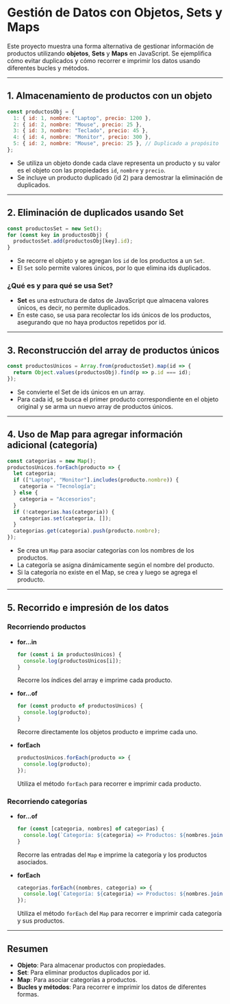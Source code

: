 # Gestión de Datos con Objetos, Sets y Maps

Este proyecto muestra una forma alternativa de gestionar información de productos utilizando **objetos**, **Sets** y **Maps** en JavaScript. Se ejemplifica cómo evitar duplicados y cómo recorrer e imprimir los datos usando diferentes bucles y métodos.

---

## 1. Almacenamiento de productos con un objeto

```js
const productosObj = {
  1: { id: 1, nombre: "Laptop", precio: 1200 },
  2: { id: 2, nombre: "Mouse", precio: 25 },
  3: { id: 3, nombre: "Teclado", precio: 45 },
  4: { id: 4, nombre: "Monitor", precio: 300 },
  5: { id: 2, nombre: "Mouse", precio: 25 }, // Duplicado a propósito
};
```
- Se utiliza un objeto donde cada clave representa un producto y su valor es el objeto con las propiedades `id`, `nombre` y `precio`.
- Se incluye un producto duplicado (id 2) para demostrar la eliminación de duplicados.

---

## 2. Eliminación de duplicados usando Set

```js
const productosSet = new Set();
for (const key in productosObj) {
  productosSet.add(productosObj[key].id);
}
```
- Se recorre el objeto y se agregan los `id` de los productos a un `Set`.
- El `Set` solo permite valores únicos, por lo que elimina ids duplicados.

### ¿Qué es y para qué se usa Set?

- **Set** es una estructura de datos de JavaScript que almacena valores únicos, es decir, no permite duplicados.
- En este caso, se usa para recolectar los ids únicos de los productos, asegurando que no haya productos repetidos por id.

---

## 3. Reconstrucción del array de productos únicos

```js
const productosUnicos = Array.from(productosSet).map(id => {
  return Object.values(productosObj).find(p => p.id === id);
});
```
- Se convierte el Set de ids únicos en un array.
- Para cada id, se busca el primer producto correspondiente en el objeto original y se arma un nuevo array de productos únicos.

---

## 4. Uso de Map para agregar información adicional (categoría)

```js
const categorias = new Map();
productosUnicos.forEach(producto => {
  let categoria;
  if (["Laptop", "Monitor"].includes(producto.nombre)) {
    categoria = "Tecnología";
  } else {
    categoria = "Accesorios";
  }
  if (!categorias.has(categoria)) {
    categorias.set(categoria, []);
  }
  categorias.get(categoria).push(producto.nombre);
});
```
- Se crea un `Map` para asociar categorías con los nombres de los productos.
- La categoría se asigna dinámicamente según el nombre del producto.
- Si la categoría no existe en el Map, se crea y luego se agrega el producto.

---

## 5. Recorrido e impresión de los datos

### Recorriendo productos

- **for...in**
  ```js
  for (const i in productosUnicos) {
    console.log(productosUnicos[i]);
  }
  ```
  Recorre los índices del array e imprime cada producto.

- **for...of**
  ```js
  for (const producto of productosUnicos) {
    console.log(producto);
  }
  ```
  Recorre directamente los objetos producto e imprime cada uno.

- **forEach**
  ```js
  productosUnicos.forEach(producto => {
    console.log(producto);
  });
  ```
  Utiliza el método `forEach` para recorrer e imprimir cada producto.

### Recorriendo categorías

- **for...of**
  ```js
  for (const [categoria, nombres] of categorias) {
    console.log(`Categoría: ${categoria} => Productos: ${nombres.join(", ")}`);
  }
  ```
  Recorre las entradas del `Map` e imprime la categoría y los productos asociados.

- **forEach**
  ```js
  categorias.forEach((nombres, categoria) => {
    console.log(`Categoría: ${categoria} => Productos: ${nombres.join(", ")}`);
  });
  ```
  Utiliza el método `forEach` del `Map` para recorrer e imprimir cada categoría y sus productos.

---

## Resumen

- **Objeto**: Para almacenar productos con propiedades.
- **Set**: Para eliminar productos duplicados por id.
- **Map**: Para asociar categorías a productos.
- **Bucles y métodos**: Para recorrer e imprimir los datos de diferentes formas.
